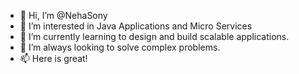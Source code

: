 - 👋 Hi, I’m @NehaSony
- 👀 I’m interested in Java Applications and Micro Services
- 🌱 I’m currently learning to design and build scalable applications.
- 🤍 I’m always looking to solve complex problems. 
- 📫 Here is great!

<!---
NehaSony/NehaSony is a ✨ special ✨ repository because its `README.md` (this file) appears on your GitHub profile.
You can click the Preview link to take a look at your changes.
--->

